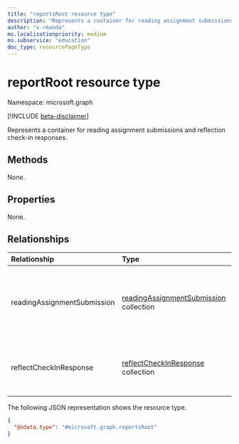 ```yaml
---
title: "reportsRoot resource type"
description: "Represents a container for reading assignment submissions and reflection check-in responses."
author: "v-rmanda"
ms.localizationpriority: medium
ms.subservice: "education"
doc_type: resourcePageType
---
```


# reportRoot resource type

Namespace: microsoft.graph

[!INCLUDE [beta-disclaimer](../../includes/beta-disclaimer.md)]

Represents a container for reading assignment submissions and reflection check-in responses.

## Methods

None.

## Properties

None.

## Relationships

|Relationship|Type|Description|
|:-----------|:---|:----------|
|readingAssignmentSubmission|[readingAssignmentSubmission](../resources/readingassignmentsubmission.md) collection|The submission details of the reading assignment submitted by a student.|
|reflectCheckInResponse|[reflectCheckInResponse](../resources/reflectcheckinresponse.md) collection|The response to the Microsoft Reflect check-in.|

The following JSON representation shows the resource type.

<!-- {
  "blockType": "resource",
  "keyProperty": "id",
  "@odata.type": "microsoft.graph.reportsRoot",
  "baseType": "microsoft.graph.entity",
  "openType": false
}
-->

```json
{
  "@odata.type": "#microsoft.graph.reportsRoot"
}
```
